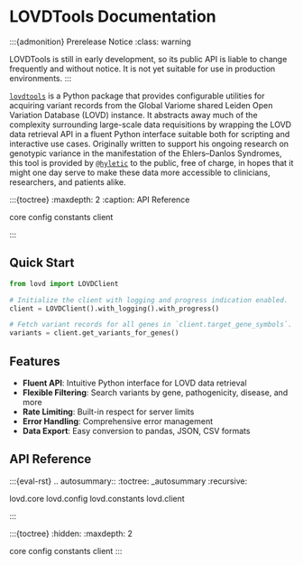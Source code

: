 # LOVDTools Documentation

:::{admonition} Prerelease Notice
:class: warning

LOVDTools is still in early development, so its public API is liable to change
frequently and without notice. It is not yet suitable for use in production environments.
:::

[``lovdtools``](https://github.com/hyletic/lovdtools.git) is a Python package
that provides configurable utilities for acquiring variant records from the
Global Variome shared Leiden Open Variation Database (LOVD) instance. It abstracts
away much of the complexity surrounding large-scale data requisitions by wrapping
the LOVD data retrieval API in a fluent Python interface suitable both for scripting
and interactive use cases. Originally written to support his ongoing research on
genotypic variance in the manifestation of the Ehlers–Danlos Syndromes, this tool
is provided by [``@hyletic``](https://github.com/hyletic) to the public, free of
charge, in hopes that it might one day serve to make these data more accessible
to clinicians, researchers, and patients alike.

:::{toctree}
:maxdepth: 2
:caption: API Reference

core
config
constants
client

:::

## Quick Start

```python
from lovd import LOVDClient

# Initialize the client with logging and progress indication enabled.
client = LOVDClient().with_logging().with_progress()

# Fetch variant records for all genes in `client.target_gene_symbols`.
variants = client.get_variants_for_genes()
```

## Features

- **Fluent API**: Intuitive Python interface for LOVD data retrieval
- **Flexible Filtering**: Search variants by gene, pathogenicity, disease, and more
- **Rate Limiting**: Built-in respect for server limits
- **Error Handling**: Comprehensive error management
- **Data Export**: Easy conversion to pandas, JSON, CSV formats

## API Reference

:::{eval-rst}
.. autosummary::
   :toctree: _autosummary
   :recursive:

   lovd.core
   lovd.config
   lovd.constants
   lovd.client

::: <!-- eval-rst -->

:::{toctree}
:hidden:
:maxdepth: 2

core
config
constants
client
::: <!-- toctree -->
